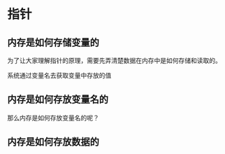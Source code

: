 # 指针

## 内存是如何存储变量的

为了让大家理解指针的原理，需要先弄清楚数据在内存中是如何存储和读取的。

系统通过变量名去获取变量中存放的值

## 内存是如何存放变量名的

那么内存是如何存放变量名的呢？

## 内存是如何存放数据的
